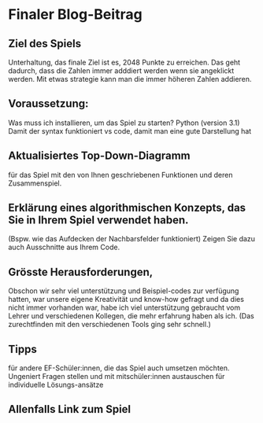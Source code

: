 # Finaler Blog-Beitrag #

## Ziel des Spiels

Unterhaltung, das finale Ziel ist es, 2048 Punkte zu erreichen. 
Das geht dadurch, dass die Zahlen immer adddiert werden wenn sie angeklickt werden. 
Mit etwas strategie kann man die immer höheren Zahlen addieren. 

## Voraussetzung: 
Was muss ich installieren, um das Spiel zu starten?
Python (version 3.1) Damit der syntax funktioniert
vs code, damit man eine gute Darstellung hat
## Aktualisiertes Top-Down-Diagramm
 für das Spiel mit den von Ihnen geschriebenen Funktionen und deren Zusammenspiel.

## Erklärung eines algorithmischen Konzepts, das Sie in Ihrem Spiel verwendet haben.
 (Bspw. wie das Aufdecken der Nachbarsfelder funktioniert) Zeigen Sie dazu auch Ausschnitte aus Ihrem Code.

## Grösste Herausforderungen,
Obschon wir sehr viel unterstützung und Beispiel-codes zur verfügung hatten, war unsere eigene Kreativität und know-how gefragt und da dies nicht immer vorhanden war, habe ich viel unterstützung gebraucht vom Lehrer und verschiedenen Kollegen, die mehr erfahrung haben als ich.
(Das zurechtfinden mit den verschiedenen Tools ging sehr schnell.)
## Tipps 
für andere EF-Schüler:innen, die das Spiel auch umsetzen möchten.
Ungeniert Fragen stellen und mit mitschüler:innen austauschen für individuelle Lösungs-ansätze
## Allenfalls Link zum Spiel